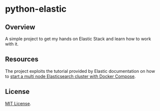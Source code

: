 # python-elastic

## Overview

A simple project to get my hands on Elastic Stack and learn how to work with it.

## Resources

The project exploits the tutorial provided by Elastic documentation on how to [start a multi node Elasticsearch cluster with Docker Compose](https://www.elastic.co/guide/en/elasticsearch/reference/current/docker.html#docker-compose-file).

## License

[MIT License](https://opensource.org/licenses/MIT).